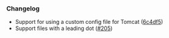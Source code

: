 ### Changelog

* Support for using a custom config file for Tomcat ([6c4df5](https://github.com/earldouglas/xsbt-web-plugin/commit/6c4df5560af47856dd1c5b799bf58e8d0de73865))
* Support files with a leading dot ([#205](https://github.com/earldouglas/xsbt-web-plugin/pull/205))
